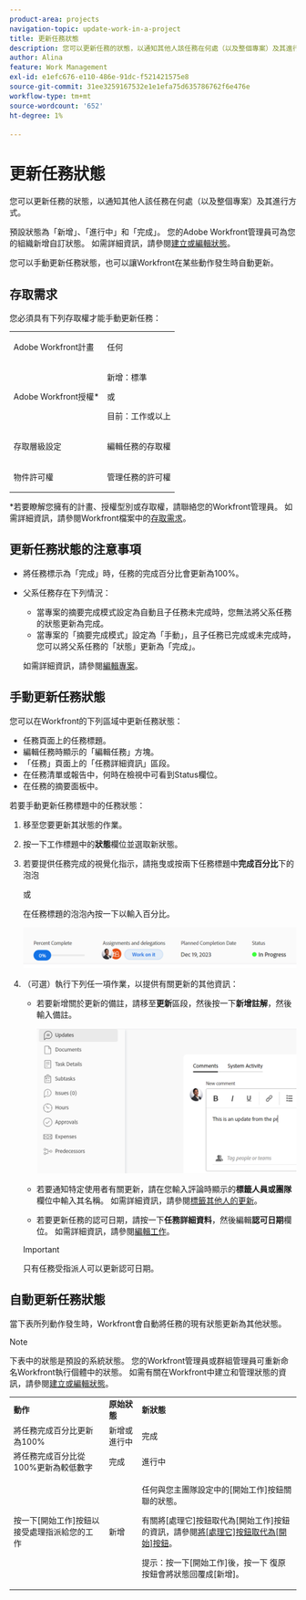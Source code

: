 ```yaml
---
product-area: projects
navigation-topic: update-work-in-a-project
title: 更新任務狀態
description: 您可以更新任務的狀態，以通知其他人該任務在何處（以及整個專案）及其進行方式。
author: Alina
feature: Work Management
exl-id: e1efc676-e110-486e-91dc-f521421575e8
source-git-commit: 31ee3259167532e1e1efa75d635786762f6e476e
workflow-type: tm+mt
source-wordcount: '652'
ht-degree: 1%

---
```


# 更新任務狀態

您可以更新任務的狀態，以通知其他人該任務在何處（以及整個專案）及其進行方式。

預設狀態為「新增」、「進行中」和「完成」。 您的Adobe Workfront管理員可為您的組織新增自訂狀態。 如需詳細資訊，請參閱[建立或編輯狀態](../../../administration-and-setup/customize-workfront/creating-custom-status-and-priority-labels/create-or-edit-a-status.md)。

您可以手動更新任務狀態，也可以讓Workfront在某些動作發生時自動更新。

## 存取需求

您必須具有下列存取權才能手動更新任務：

<table style="table-layout:auto"> 
 <col> 
 <col> 
 <tbody> 
  <tr> 
   <td role="rowheader">Adobe Workfront計畫</td> 
   <td> <p>任何</p> </td> 
  </tr> 
  <tr> 
   <td role="rowheader">Adobe Workfront授權*</td> 
   <td> <p>新增：標準</p> 
   或
   <p>目前：工作或以上</p>
   </td> 
  </tr> 
  <tr> 
   <td role="rowheader">存取層級設定</td> 
   <td> <p>編輯任務的存取權</p>  </td> 
  </tr> 
  <tr> 
   <td role="rowheader">物件許可權</td> 
   <td> <p>管理任務的許可權</p> </td> 
  </tr> 
 </tbody> 
</table>

*若要瞭解您擁有的計畫、授權型別或存取權，請聯絡您的Workfront管理員。 如需詳細資訊，請參閱Workfront檔案中的[存取需求](/help/quicksilver/administration-and-setup/add-users/access-levels-and-object-permissions/access-level-requirements-in-documentation.md)。

## 更新任務狀態的注意事項

* 將任務標示為「完成」時，任務的完成百分比會更新為100%。
* 父系任務存在下列情況：
   * 當專案的摘要完成模式設定為自動且子任務未完成時，您無法將父系任務的狀態更新為完成。
   * 當專案的「摘要完成模式」設定為「手動」，且子任務已完成或未完成時，您可以將父系任務的「狀態」更新為「完成」。

  如需詳細資訊，請參閱[編輯專案](../manage-projects/edit-projects.md)。

## 手動更新任務狀態

您可以在Workfront的下列區域中更新任務狀態：

* 任務頁面上的任務標題。
* 編輯任務時顯示的「編輯任務」方塊。
* 「任務」頁面上的「任務詳細資訊」區段。
* 在任務清單或報告中，何時在檢視中可看到Status欄位。
* 在任務的摘要面板中。

若要手動更新任務標題中的任務狀態：

1. 移至您要更新其狀態的作業。
1. 按一下工作標題中的&#x200B;**狀態**&#x200B;欄位並選取新狀態。
1. 若要提供任務完成的視覺化指示，請拖曳或按兩下任務標題中&#x200B;**完成百分比**&#x200B;下的泡泡

   或

   在任務標題的泡泡內按一下以輸入百分比。

   ![](assets/percent-complete-status-widgets-task-header.png)

1. （可選）執行下列任一項作業，以提供有關更新的其他資訊：

   * 若要新增關於更新的備註，請移至&#x200B;**更新**&#x200B;區段，然後按一下&#x200B;**新增註解**，然後輸入備註。

     ![](assets/add-update-to-task.png)

   * 若要通知特定使用者有關更新，請在您輸入評論時顯示的&#x200B;**標籤人員或團隊**&#x200B;欄位中輸入其名稱。 如需詳細資訊，請參閱[標籤其他人的更新](/help/quicksilver/workfront-basics/updating-work-items-and-viewing-updates/tag-others-on-updates.md)。
   * 若要更新任務的認可日期，請按一下&#x200B;**任務詳細資料**，然後編輯&#x200B;**認可日期**&#x200B;欄位。 如需詳細資訊，請參閱[編輯工作](/help/quicksilver/manage-work/tasks/manage-tasks/edit-tasks.md)。


   >[!IMPORTANT]
   >
   >  只有任務受指派人可以更新認可日期。

<!--old functionality in old commenting: 

1. Go to a task that you are assigned to for which you want to update the status.
1. Click the **Status** field in the task header and select a new status. 
1. (Optional) Do any of the following to provide additional information about the update, then click **Update** or, if the task has the **Complete** status, click **Done:**

   * To add a note about the update, go to the **Updates** area and click **Start a new update**, then type your note.  

   * To notify certain users about the update, type their names in the **Notify** box that appears when you type a note about the update. For more information, see [Tag others on updates](../../../workfront-basics/updating-work-items-and-viewing-updates/tag-others-on-updates.md). 
   * To update the condition of the task, click **Select Condition** to the right of the **Notify** box (these appear when you type a note about the update), then select the condition that best reflects the current condition of the task.
   
   * To update the Commit Date of the task, expand the **Commit Date** drop-down calendar, and select a new Commit Date. 
   * To provide a visual indication of task completion, drag the bubble under Percent Complete or double-click it to enter a percent value.   
     ![](assets/drag-the-progress-bar-350x155.png)-->

## 自動更新任務狀態

當下表所列動作發生時，Workfront會自動將任務的現有狀態更新為其他狀態。

>[!NOTE]
>
>下表中的狀態是預設的系統狀態。 您的Workfront管理員或群組管理員可重新命名Workfront執行個體中的狀態。 如需有關在Workfront中建立和管理狀態的資訊，請參閱[建立或編輯狀態](../../../administration-and-setup/customize-workfront/creating-custom-status-and-priority-labels/create-or-edit-a-status.md)。

<table style="table-layout:auto"> 
 <col> 
 <col> 
 <col> 
 <tbody> 
  <tr> 
   <td><b>動作</b></td> 
   <td><b>原始狀態</b></td> 
   <td><b>新狀態</b></td> 
  </tr> 
  <tr> 
   <td>將任務完成百分比更新為100%</td> 
   <td>新增或進行中</td> 
   <td>完成</td> 
  </tr> 
  <tr> 
   <td>將任務完成百分比從100%更新為較低數字</td> 
   <td>完成</td> 
   <td>進行中</td> 
  </tr> 
  <tr data-mc-conditions=""> 
   <td><span>按一下[開始工作]按鈕以接受處理指派給您的工作</span> </td> 
   <td><span>新增</span> </td> 
   <td> <p>任何與您主團隊設定中的[開始工作]按鈕關聯的狀態。</p> <p>有關將[處理它]按鈕取代為[開始工作]按鈕的資訊，請參閱<span href="../../../people-teams-and-groups/create-and-manage-teams/work-on-it-button-to-start-button.md"><a href="../../../people-teams-and-groups/create-and-manage-teams/work-on-it-button-to-start-button.md" class="MCXref xref">將[處理它]按鈕取代為[開始]按鈕</a></span>。</p> <p>提示：按一下[開始工作]後，<span>按一下</span> <span data-mc-conditions="QuicksilverOrClassic.Quicksilver">復原按鈕</span>會將狀態回覆成[新增]。 </p> </td> 
  </tr> 
 </tbody> 
</table>
